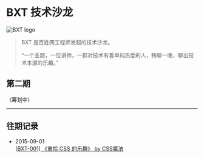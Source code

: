# BXT 技术沙龙

![BXT logo](https://cloud.githubusercontent.com/assets/1231359/9621877/fa8a1402-515e-11e5-8660-d5d52b24a39c.png)

> BXT 是百姓网工程师发起的技术沙龙。
> 
> “一个主题，一位讲师，一群对技术有着单纯热爱的人，畅聊一晚，聊出技术本源的乐趣。”

## 第二期

（筹划中）

***

## 往期记录

* 2015-09-01  
[[BXT-001] 《重拾 CSS 的乐趣》 by CSS魔法](https://github.com/baixing/BXT/issues/2)
